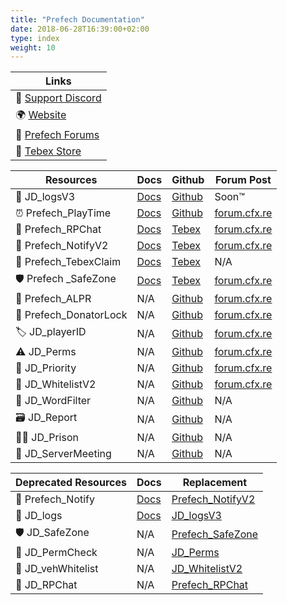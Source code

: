 ```yaml
---
title: "Prefech Documentation"
date: 2018-06-28T16:39:00+02:00
type: index
weight: 10
---
```


Links |
--- |
💬 [Support Discord](https://discord.gg/prefech) |
🌍 [Website](https://prefech.com/) |
💬 [Prefech Forums](https://forum.prefech.com/) |
🛒 [Tebex Store](https://prefech.tebex.io/) |

Resources | Docs | Github | Forum Post |
--- | --- | --- | -- |
📑 JD_logsV3 | [Docs](./JD_logsV3/) | [Github](https://github.com/prefech/JD_logsV3) | Soon™ |
⏰ Prefech_PlayTime | [Docs](./playtime/) | [Github](https://github.com/prefech/Prefech_playTime) | [forum.cfx.re](https://forum.cfx.re/t/prefech-playtime/4772300)
💬 Prefech_RPChat | [Docs](./rpchat/) | [Tebex](https://prefech.tebex.io/package/4832919) | [forum.cfx.re](https://forum.cfx.re/t/prefech-rpchat-with-chat-modes/4789722) |
🔔 Prefech_NotifyV2 | [Docs](./notifyv2/) | [Tebex](https://prefech.tebex.io/package/4973197) | [forum.cfx.re](https://forum.cfx.re/t/prefech-notify-v2/4817324) |
🛒 Prefech_TebexClaim | [Docs](./tebexclaim/) | [Tebex](https://prefech.tebex.io/package/5192898) | N/A |
🛡️ Prefech _SafeZone | [Docs](./safezone/) | [Tebex](https://prefech.tebex.io/package/4976675) | [forum.cfx.re](https://forum.cfx.re/t/prefech-safezone/4818011/)
📸 Prefech_ALPR | N/A | [Github](https://github.com/prefech/Prefech_ALPR) | [forum.cfx.re](https://forum.cfx.re/t/prefech-alpr/2653668) |
🔐 Prefech_DonatorLock | N/A | [Github](https://github.com/prefech/Prefech_DonatorLock) | [forum.cfx.re](https://forum.cfx.re/t/prefech-donatorlock/4772236) |
🏷️ JD_playerID | N/A | [Github](https://github.com/prefech/JD_playerID) | [forum.cfx.re](https://forum.cfx.re/t/release-jd-playerid/1505413)
⚠️ JD_Perms | N/A | [Github](https://github.com/prefech/JD_Perms) | [forum.cfx.re](https://forum.cfx.re/t/jd-perms-easy-ace-permissions/2268584) |
🚨 JD_Priority | N/A | [Github](https://github.com/prefech/JD_Priority) | [forum.cfx.re](https://forum.cfx.re/t/jd-priority/1888171) |
📃 JD_WhitelistV2 | N/A | [Github](https://github.com/prefech/JD_WhitelistV2) | [forum.cfx.re](https://forum.cfx.re/t/jd-whitelistv2-ace-permission-vehicle-weapon-whitelisting/2239683) |
🤬 JD_WordFilter | N/A | [Github](https://github.com/prefech/JD_WordFilter) | N/A |
🗃️ JD_Report | N/A | [Github](https://github.com/prefech/JD_Report) | N/A |
👮🏼 JD_Prison |  N/A | [Github](https://github.com/prefech/JD_Prison) | N/A |
🏢 JD_ServerMeeting | N/A | [Github](https://github.com/prefech/JD_ServerMeeting) | N/A |


Deprecated Resources | Docs | Replacement |
--- | -- | -- |
🔔 Prefech_Notify | [Docs](./notify/) | [Prefech_NotifyV2](./notifyv2/)
📑 JD_logs | [Docs](./jd_logs/) | [JD_logsV3](./jd_logsv3/)
🛡️ JD_SafeZone | N/A | [Prefech_SafeZone](./safezone/) |
🛅 JD_PermCheck | N/A | [JD_Perms](https://github.com/prefech/JD_Perms) |
🚗 JD_vehWhitelist | N/A | [JD_WhitelistV2](https://github.com/prefech/JD_WhitelistV2) |
💬 JD_RPChat | N/A | [Prefech_RPChat](./rpchat/) |